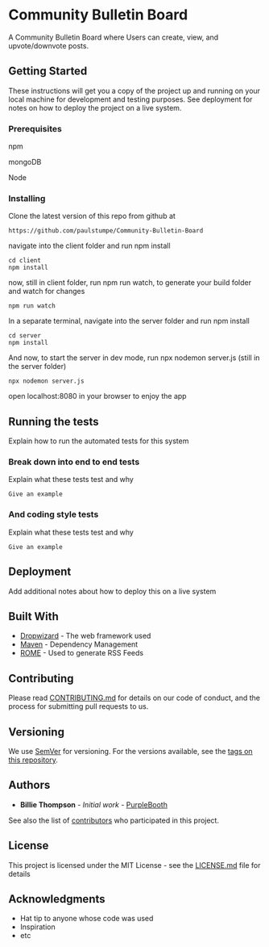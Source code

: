 # Community Bulletin Board

A Community Bulletin Board where Users can create, view, and upvote/downvote posts.

## Getting Started

These instructions will get you a copy of the project up and running on your local machine for development and testing purposes. See deployment for notes on how to deploy the project on a live system.

### Prerequisites
npm

mongoDB

Node

### Installing

Clone the latest version of this repo from github at

```
https://github.com/paulstumpe/Community-Bulletin-Board
```
navigate into the client folder and run npm install

```
cd client
npm install
```

now, still in client folder, run npm run watch, to generate your build folder and watch for changes

```
npm run watch
```
In a separate terminal, navigate into the server folder and run npm install

```
cd server
npm install
```
And now, to start the server in dev mode, run npx nodemon server.js (still in the server folder)

```
npx nodemon server.js
```

open localhost:8080 in your browser to enjoy the app

## Running the tests

Explain how to run the automated tests for this system

### Break down into end to end tests

Explain what these tests test and why

```
Give an example
```

### And coding style tests

Explain what these tests test and why

```
Give an example
```

## Deployment

Add additional notes about how to deploy this on a live system

## Built With

* [Dropwizard](http://www.dropwizard.io/1.0.2/docs/) - The web framework used
* [Maven](https://maven.apache.org/) - Dependency Management
* [ROME](https://rometools.github.io/rome/) - Used to generate RSS Feeds

## Contributing

Please read [CONTRIBUTING.md](https://gist.github.com/PurpleBooth/b24679402957c63ec426) for details on our code of conduct, and the process for submitting pull requests to us.

## Versioning

We use [SemVer](http://semver.org/) for versioning. For the versions available, see the [tags on this repository](https://github.com/your/project/tags). 

## Authors

* **Billie Thompson** - *Initial work* - [PurpleBooth](https://github.com/PurpleBooth)

See also the list of [contributors](https://github.com/your/project/contributors) who participated in this project.

## License

This project is licensed under the MIT License - see the [LICENSE.md](LICENSE.md) file for details

## Acknowledgments

* Hat tip to anyone whose code was used
* Inspiration
* etc
